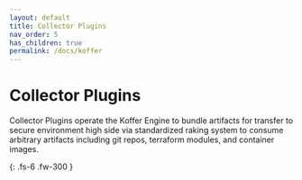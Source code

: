 ```yaml
---
layout: default
title: Collector Plugins
nav_order: 5
has_children: true
permalink: /docs/koffer
---
```


# Collector Plugins     
Collector Plugins operate the Koffer Engine to bundle artifacts for transfer to secure environment high side via standardized raking system to consume arbitrary artifacts including git repos, terraform modules, and container images.     

{: .fs-6 .fw-300 }
